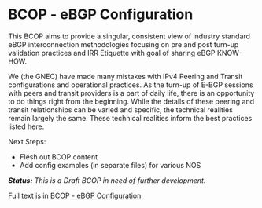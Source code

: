 # BCOP - eBGP Configuration

This BCOP aims to provide a singular, consistent view of industry standard eBGP interconnection methodologies focusing on pre and post turn-up validation practices and IRR Etiquette with goal of sharing eBGP KNOW-HOW.

We (the GNEC) have made many mistakes with IPv4 Peering and Transit configurations and operational practices. As the turn-up of E-BGP sessions with peers and transit providers is a part of daily life, there is an opportunity to do things right from the beginning. While the details of these peering and transit relationships can be varied and specific, the technical realities remain largely the same. These technical realities inform the best practices listed here.

Next Steps:
* Flesh out BCOP content
* Add config examples (in separate files) for various NOS

***Status:** This is a Draft BCOP in need of further development.*

Full text is in [BCOP - eBGP Configuration](https://github.com/Open-IX/BCOP/blob/main/eBGP_Configuration/BCOP-eBGP_Configuration.md)

